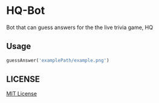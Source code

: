 # HQ-Bot
Bot that can guess answers for the the live trivia game, HQ

## Usage
```python
guessAnswer('examplePath/example.png')
```
## LICENSE

[MIT License](LICENSE)
